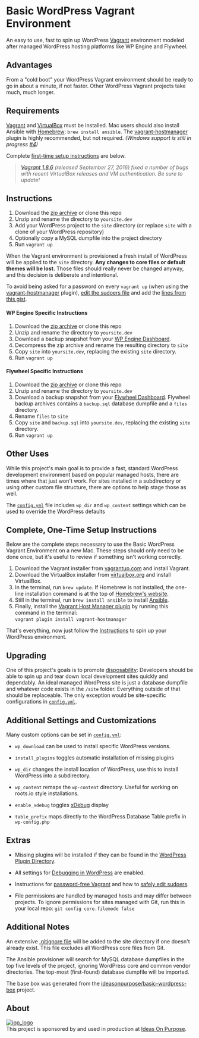# Basic WordPress Vagrant Environment

An easy to use, fast to spin up WordPress [Vagrant][] environment modeled after managed WordPress hosting platforms like WP Engine and Flywheel.

## Advantages
From a "cold boot" your WordPress Vagrant environment should be ready to go in about a minute, if not faster. Other WordPress Vagrant projects take much, much longer. 


## Requirements

[Vagrant][] and [VirtualBox][] must be installed. Mac users should also install Ansible with [Homebrew][]: `brew install ansible`. The [vagrant-hostmanager][] plugin is highly recommended, but not required.  *(Windows support is still in progress  [#4][windows])*

Complete [first-time setup instructions](#complete-one-time-setup-instructions) are below.

> *[Vagrant 1.8.6](https://releases.hashicorp.com/vagrant/1.8.6/)  (released September 27, 2016) fixed a number of bugs with recent VirtualBox releases and VM authentication. Be sure to update!*


## Instructions

1. Download the [zip archive](https://github.com/ideasonpurpose/basic-wordpress-vagrant/archive/master.zip) or clone this repo
2. Unzip and rename the directory to `yoursite.dev`
3. Add your WordPress project to the `site` directory (or replace `site` with a clone of your WordPress repository)
4. Optionally copy a MySQL dumpfile into the project directory
5. Run `vagrant up`

When the Vagrant environment is provisioned a fresh install of WordPress will be applied to the `site` directory. **Any changes to core files or default themes will be lost.** Those files should really never be changed anyway, and this decision is deliberate and intentional. 

To avoid being asked for a password on every `vagrant up` (when using the [vagrant-hostmanager][] plugin), [edit the sudoers file][visudo] and add the [ lines from this gist][sudoers].

#### WP Engine Specific Instructions
1. Download the [zip archive](https://github.com/ideasonpurpose/basic-wordpress-vagrant/archive/master.zip) or clone this repo
2. Unzip and rename the directory to `yoursite.dev`
3. Download a backup snapshot from your [WP Engine Dashboard](https://my.wpengine.com).
4. Decompress the zip archive and rename the resulting directory to `site`
5. Copy `site` into `yoursite.dev`, replacing the existing `site` directory.
6. Run `vagrant up`


#### Flywheel Specific Instructions

1. Download the [zip archive](https://github.com/ideasonpurpose/basic-wordpress-vagrant/archive/master.zip) or clone this repo
2. Unzip and rename the directory to `yoursite.dev`
3. Download a backup snapshot from your [Flywheel Dashboard](https://app.getflywheel.com). Flywheel backup archives contains a `backup.sql` database dumpfile and a `files` directory.
4. Rename `files` to `site`
5. Copy `site` and `backup.sql` into `yoursite.dev`, replacing the existing `site` directory.
6. Run `vagrant up`


## Other Uses

While this project's main goal is to provide a fast, standard WordPress development environment based on popular managed hosts, there are times where that just won't work. For sites installed in a subdirectory or using other custom file structure, there are options to help stage those as well.

The [`config.yml`][config] file includes `wp_dir` and `wp_content` settings which can be used to override the WordPress defaults

## Complete, One-Time Setup Instructions

Below are the complete steps necessary to use the Basic WordPress Vagrant Environment on a new Mac. These steps should only need to be done once, but it's useful to review if something isn't working correctly. 

1. Download the Vagrant installer from [vagrantup.com][vagrant] and install Vagrant.
2. Download the VirtualBox installer from [virtualbox.org][virtualbox] and install VirtualBox.
3. In the terminal, run `brew update`. If Homebrew is not installed, the one-line installation command is at the top of [Homebrew's website][homebrew].
4. Still in the terminal, run `brew install ansible` to install [Ansible][].
5. Finally, install the [Vagrant Host Manager plugin][vagrant-hostmanager] by running this command in the terminal:  
   `vagrant plugin install vagrant-hostmanager`

That's everything, now just follow the [Instructions](#instructions) to spin up your WordPress environment.

## Upgrading

One of this project's goals is to promote [disposability](http://12factor.net/disposability): Developers should be able to spin up and tear down local development sites quickly and dependably. An ideal managed WordPress site is just a database dumpfile and whatever code exists in the `/site` folder. Everything outside of that should be replaceable. The only exception would be site-specific configurations in [`config.yml`][config].

## Additional Settings and Customizations

Many custom options can be set in [`config.yml`][config]:

* `wp_download` can be used to install specific WordPress versions. 

* `install_plugins` toggles automatic installation of missing plugins

* `wp_dir` changes the install location of WordPress, use this to install WordPress into a subdirectory.

* `wp_content` remaps the `wp-content` directory. Useful for working on roots.io style installations.

* `enable_xdebug` toggles [xDebug][] display

* `table_prefix` maps directly to the WordPress Database Table prefix in `wp-config.php`


## Extras

* Missing plugins will be installed if they can be found in the [WordPress Plugin Directory](https://wordpress.org/plugins/).

* All settings for [Debugging in WordPress](https://codex.wordpress.org/Debugging_in_WordPress) are enabled.  

* Instructions for [password-free Vagrant][sudoers] and how to [safely edit sudoers][visudo].

* File permissions are handled by managed hosts and may differ between projects. To ignore permissions for sites managed with Git, run this in your local repo: `git config core.filemode false`


## Additional Notes

An extensive [.gitignore file][gitignore] will be added to the site directory if one doesn't already exist. This file excludes all WordPress core files from Git.

The Ansible provisioner will search for MySQL database dumpfiles in the top five levels of the project, ignoring WordPress core and common vendor directories. The top-most (first-found) database dumpfile will be imported.

The base box was generated from the [ideasonpurpose/basic-wordpress-box](https://github.com/ideasonpurpose/basic-wordpress-box) project. 



## About

[![iop_logo](https://cloud.githubusercontent.com/assets/8320/9443542/944a8bce-4a4f-11e5-9d2f-54999b1687d5.png)][iop]  
This project is sponsored by and used in production at [Ideas On Purpose][iop].

[iop]: http://ideasonpurpose.com
[vagrant]: https://www.vagrantup.com
[virtualbox]: https://www.virtualbox.org
[ansible]: http://docs.ansible.com/ansible/intro_installation.html
[homebrew]: http://brew.sh
[gitignore]: https://gist.github.com/joemaller/4f7518e0d04a82a3ca16
[vagrant-hostmanager]: https://github.com/smdahlen/vagrant-hostmanager
[config]: https://github.com/ideasonpurpose/basic-wordpress-vagrant/blob/master/config.yml
[windows]: https://github.com/ideasonpurpose/basic-wordpress-vagrant/issues/4
[sudoers]: https://gist.github.com/joemaller/41912f5d027a4adc7c14
[visudo]: http://stackoverflow.com/a/14101449
[xdebug]: https://xdebug.org/docs/
